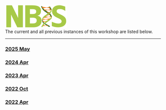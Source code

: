 <div class='wrapper-logo'><img class='logo' src='assets/logo.svg'></div>The current and all previous instances of this workshop are listed below.
<hr>
<div class='workshop-list'>
<h3><a href='https://NBISweden.github.io/workshop-data-visualization-r/2505/'>2025 May</a></h3><h3><a href='https://NBISweden.github.io/workshop-data-visualization-r/2404/'>2024 Apr</a></h3><h3><a href='https://NBISweden.github.io/workshop-data-visualization-r/2304/'>2023 Apr</a></h3><h3><a href='https://NBISweden.github.io/workshop-data-visualization-r/2210/'>2022 Oct</a></h3><h3><a href='https://NBISweden.github.io/workshop-data-visualization-r/2204/'>2022 Apr</a></h3></div>
